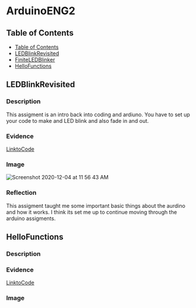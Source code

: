# ArduinoENG2


## Table of Contents 
* [Table of Contents](#Table-of-Contents)
* [LEDBlinkRevisited](#LEDBlinkRevisited)
* [FiniteLEDBlinker](#FiniteLEDBlinker)
* [HelloFunctions](#HelloFunctions)






## LEDBlinkRevisited

### Description 

This assigment is an intro back into coding and ardiuno. You have to set up your code to make and LED blink and also fade in and out. 


### Evidence

[LinktoCode](https://create.arduino.cc/editor/JacksonElmore/e73c55cb-41b9-423a-803f-4687a53c0980/preview)

### Image

![Screenshot 2020-12-04 at 11 56 43 AM](https://user-images.githubusercontent.com/71407064/101191570-d5970200-3627-11eb-98e5-6003a2e40db0.png)

### Reflection

This assigment taught me some important basic things about the aurdino and how it works. I think its set me up to continue moving through the arduino assigments.


## HelloFunctions

### Description 


### Evidence 
[LinktoCode](https://create.arduino.cc/editor/JacksonElmore/8390de93-b3b0-4589-894b-5c980b39b844)

### Image





















